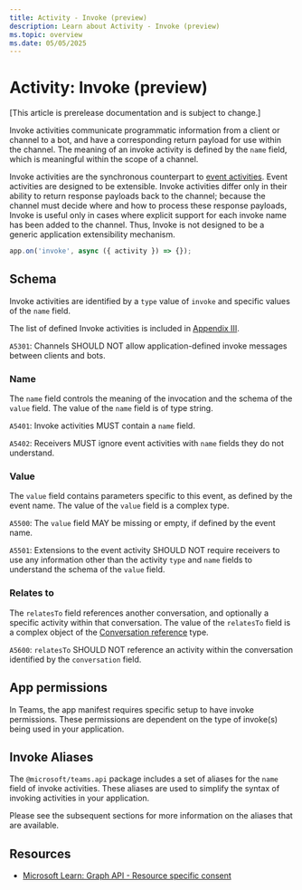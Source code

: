 ```yaml
---
title: Activity - Invoke (preview)
description: Learn about Activity - Invoke (preview)
ms.topic: overview
ms.date: 05/05/2025
---
```


# Activity: Invoke (preview)

[This article is prerelease documentation and is subject to change.]

Invoke activities communicate programmatic information from a client or channel to a bot, and have a corresponding return payload for use within the channel. The meaning of an invoke activity is defined by the `name` field, which is meaningful within the scope of a channel.

Invoke activities are the synchronous counterpart to [event activities](https://github.com/microsoft/Agents/blob/main/specs/activity/protocol-activity.md#event-activity). Event activities are designed to be extensible. Invoke activities differ only in their ability to return response payloads back to the channel; because the channel must decide where and how to process these response payloads, Invoke is useful only in cases where explicit support for each invoke name has been added to the channel. Thus, Invoke is not designed to be a generic application extensibility mechanism.

<!-- langtabs-start -->
```typescript
app.on('invoke', async ({ activity }) => {});
```
<!-- langtabs-end -->

## Schema

Invoke activities are identified by a `type` value of `invoke` and specific values of the `name` field.

The list of defined Invoke activities is included in [Appendix III](https://github.com/microsoft/Agents/blob/main/specs/activity/protocol-activity.md#appendix-iii---protocols-using-the-invoke-activity).

`A5301`: Channels SHOULD NOT allow application-defined invoke messages between clients and bots.

### Name

The `name` field controls the meaning of the invocation and the schema of the `value` field. The value of the `name` field is of type string.

`A5401`: Invoke activities MUST contain a `name` field.

`A5402`: Receivers MUST ignore event activities with `name` fields they do not understand.

### Value

The `value` field contains parameters specific to this event, as defined by the event name. The value of the `value` field is a complex type.

`A5500`: The `value` field MAY be missing or empty, if defined by the event name.

`A5501`: Extensions to the event activity SHOULD NOT require receivers to use any information other than the activity `type` and `name` fields to understand the schema of the `value` field.

### Relates to

The `relatesTo` field references another conversation, and optionally a specific activity within that conversation. The value of the `relatesTo` field is a complex object of the [Conversation reference](https://github.com/microsoft/Agents/blob/main/specs/activity/protocol-activity.md#conversation-reference) type.

`A5600`: `relatesTo` SHOULD NOT reference an activity within the conversation identified by the `conversation` field.

## App permissions

In Teams, the app manifest requires specific setup to have invoke permissions. These permissions are dependent on the type of invoke(s) being used in your application.

## Invoke Aliases

The `@microsoft/teams.api` package includes a set of aliases for the `name` field of invoke activities. These aliases are used to simplify the syntax of invoking activities in your application.

Please see the subsequent sections for more information on the aliases that are available.

## Resources

- [Microsoft Learn: Graph API - Resource specific consent](/microsoftteams/platform/graph-api/rsc/resource-specific-consent)
